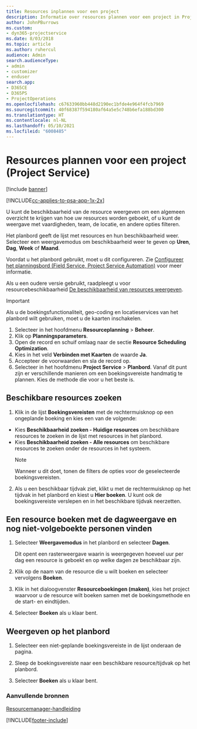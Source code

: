 ```yaml
---
title: Resources inplannen voor een project
description: Informatie over resources plannen voor een project in Project Service
author: JohnPBurrows
ms.custom:
- dyn365-projectservice
ms.date: 8/03/2018
ms.topic: article
ms.author: ruhercul
audience: Admin
search.audienceType:
- admin
- customizer
- enduser
search.app:
- D365CE
- D365PS
- ProjectOperations
ms.openlocfilehash: c67633960bb448d2190ec1bfde4e964f4fcb7969
ms.sourcegitcommit: 40f68387f594180af64a5e5c748b6efa188bd300
ms.translationtype: HT
ms.contentlocale: nl-NL
ms.lasthandoff: 05/10/2021
ms.locfileid: "6008485"
---
```

# <a name="schedule-resources-for-a-project-project-service"></a>Resources plannen voor een project (Project Service)

[!include [banner](../includes/psa-now-project-operations.md)]

[!INCLUDE[cc-applies-to-psa-app-1x-2x](../includes/cc-applies-to-psa-app-1x-2x.md)]

U kunt de beschikbaarheid van de resource weergeven om een algemeen overzicht te krijgen van hoe uw resources worden geboekt, of u kunt de weergave met vaardigheden, team, de locatie, en andere opties filteren.  
  
Het planbord geeft de lijst met resources en hun beschikbaarheid weer. Selecteer een weergavemodus om beschikbaarheid weer te geven op **Uren**, **Dag**, **Week** of **Maand**.  
  
Voordat u het planbord gebruikt, moet u dit configureren. Zie [Configureer het planningsbord (Field Service, Project Service Automation)](/dynamics365/field-service/configure-schedule-board) voor meer informatie.
  
Als u een oudere versie gebruikt, raadpleegt u voor resourcebeschikbaarheid [De beschikbaarheid van resources weergeven](../psa/view-resource-availability.md).  

> [!IMPORTANT]
>  Als u de boekingsfunctionaliteit, geo-coding en locatieservices van het planbord wilt gebruiken, moet u de kaarten inschakelen.  
> 
> 1. Selecteer in het hoofdmenu **Resourceplanning** > **Beheer**.  
> 2. Klik op **Planningsparameters**.  
> 3. Open de record en schuif omlaag naar de sectie **Resource Scheduling Optimization**.  
> 4. Kies in het veld **Verbinden met Kaarten** de waarde **Ja**.  
> 5. Accepteer de voorwaarden en sla de record op.  
> 6. Selecteer in het hoofdmenu **Project Service** > **Planbord**. Vanaf dit punt zijn er verschillende manieren om een boekingsvereiste handmatig te plannen. Kies de methode die voor u het beste is.
  
## <a name="find-available-resources"></a>Beschikbare resources zoeken

1.  Klik in de lijst **Boekingsvereisten** met de rechtermuisknop op een ongeplande boeking en kies een van de volgende:  
  
- Kies **Beschikbaarheid zoeken - Huidige resources** om beschikbare resources te zoeken in de lijst met resources in het planbord.  
- Kies **Beschikbaarheid zoeken - Alle resources** om beschikbare resources te zoeken onder de resources in het systeem.  
   > [!NOTE]
   >  Wanneer u dit doet, tonen de filters de opties voor de geselecteerde boekingsvereisten.  
  
2. Als u een beschikbaar tijdvak ziet, klikt u met de rechtermuisknop op het tijdvak in het planbord en kiest u **Hier boeken**. U kunt ook de boekingsvereiste verslepen en in het beschikbare tijdvak neerzetten.  
  

## <a name="book-a-resource-using-the-daily-view-and-find-whos-under-booked"></a>Een resource boeken met de dagweergave en nog niet-volgeboekte personen vinden
  
1.  Selecteer **Weergavemodus** in het planbord en selecteer **Dagen**.  
  
    Dit opent een rasterweergave waarin is weergegeven hoeveel uur per dag een resource is geboekt en op welke dagen ze beschikbaar zijn.  
  
2.  Klik op de naam van de resource die u wilt boeken en selecteer vervolgens **Boeken**.  
  
3.  Klik in het dialoogvenster **Resourceboekingen (maken)**, kies het project waarvoor u de resource wilt boeken samen met de boekingsmethode en de start- en eindtijden.  
  
4.  Selecteer **Boeken** als u klaar bent.  
  
## <a name="view-to-the-schedule-board"></a>Weergeven op het planbord
  
1.  Selecteer een niet-geplande boekingsvereiste in de lijst onderaan de pagina.  
  
2.  Sleep de boekingsvereiste naar een beschikbare resource/tijdvak op het planbord.  
  
3.  Selecteer **Boeken** als u klaar bent.  
  
### <a name="additional-resources"></a>Aanvullende bronnen  
 [Resourcemanager-handleiding](../psa/resource-manager-guide.md)


[!INCLUDE[footer-include](../includes/footer-banner.md)]